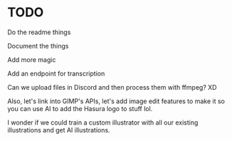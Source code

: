 # TODO

Do the readme things

Document the things

Add more magic

Add an endpoint for transcription

Can we upload files in Discord and then process them with ffmpeg? XD

Also, let's link into GIMP's APIs, let's add image edit features to make it so you can use AI to add the Hasura logo to stuff lol.

I wonder if we could train a custom illustrator with all our existing illustrations and get AI illustrations.
